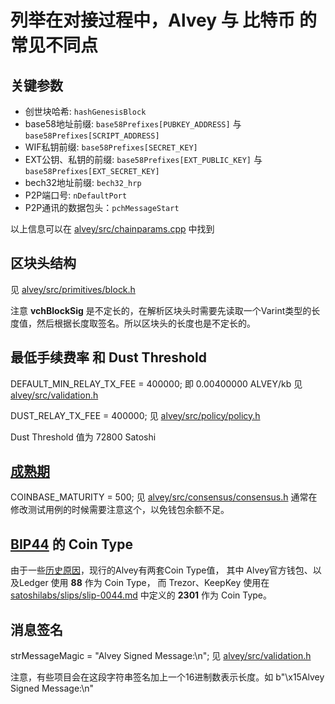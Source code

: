 # 列举在对接过程中，Alvey 与 比特币 的常见不同点

## 关键参数
* 创世块哈希:  `hashGenesisBlock`
* base58地址前缀: `base58Prefixes[PUBKEY_ADDRESS]` 与 `base58Prefixes[SCRIPT_ADDRESS]`
* WIF私钥前缀: `base58Prefixes[SECRET_KEY]`
* EXT公钥、私钥的前缀: `base58Prefixes[EXT_PUBLIC_KEY]` 与 `base58Prefixes[EXT_SECRET_KEY]`
* bech32地址前缀: `bech32_hrp`
* P2P端口号: `nDefaultPort`
* P2P通讯的数据包头：`pchMessageStart`

以上信息可以在 [alvey/src/chainparams.cpp](https://github.com/alveyproject/alvey/blob/master/src/chainparams.cpp) 中找到

## 区块头结构
见 [alvey/src/primitives/block.h](https://github.com/alveyproject/alvey/blob/master/src/primitives/block.h)

注意 **vchBlockSig** 是不定长的，在解析区块头时需要先读取一个Varint类型的长度值，然后根据长度取签名。所以区块头的长度也是不定长的。

## 最低手续费率 和 Dust Threshold
DEFAULT_MIN_RELAY_TX_FEE = 400000;  即 0.00400000 ALVEY/kb
见 [alvey/src/validation.h](https://github.com/alveyproject/alvey/blob/master/src/validation.h)

DUST_RELAY_TX_FEE = 400000;
见 [alvey/src/policy/policy.h](https://github.com/alveyproject/alvey/blob/master/src/policy/policy.h)

Dust Threshold 值为 72800 Satoshi

## [成熟期](https://bitcoin.stackexchange.com/questions/1991/what-is-the-block-maturation-time)
COINBASE_MATURITY = 500;
见 [alvey/src/consensus/consensus.h](https://github.com/alveyproject/alvey/blob/master/src/consensus/consensus.h)
通常在修改测试用例的时候需要注意这个，以免钱包余额不足。

## [BIP44](https://github.com/bitcoin/bips/blob/master/bip-0044.mediawiki) 的 Coin Type
由于一些[历史原因](https://github.com/satoshilabs/slips/pull/196)，现行的Alvey有两套Coin Type值，
其中 Alvey官方钱包、以及Ledger 使用 **88** 作为 Coin Type，
而 Trezor、KeepKey 使用在 [satoshilabs/slips/slip-0044.md](https://github.com/satoshilabs/slips/blob/master/slip-0044.md) 中定义的 **2301** 作为 Coin Type。

## 消息签名
strMessageMagic = "Alvey Signed Message:\n";
见 [alvey/src/validation.h](https://github.com/alveyproject/alvey/blob/master/src/validation.h)

注意，有些项目会在这段字符串签名加上一个16进制数表示长度。如 b"\x15Alvey Signed Message:\n"
